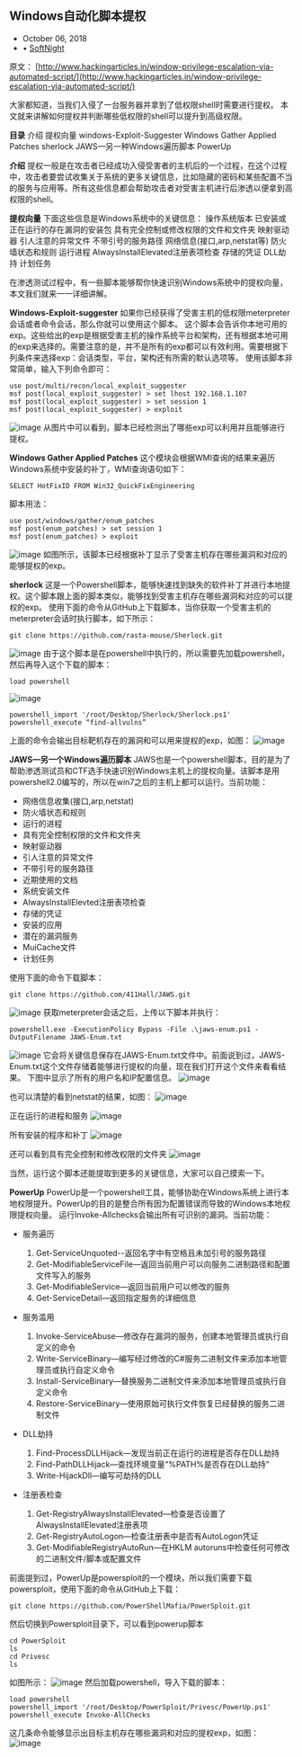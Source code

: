 ## Windows自动化脚本提权

* October 06, 2018
* • [SoftNight](https://paper.tuisec.win/search.jsp?keywords=SoftNight&&search_by_html=author)

原文：
[http://www.hackingarticles.in/window-privilege-escalation-via-automated-script/](http://www.hackingarticles.in/window-privilege-escalation-via-automated-script/)

大家都知道，当我们入侵了一台服务器并拿到了低权限shell时需要进行提权。
本文就来讲解如何提权并判断哪些低权限的shell可以提升到高级权限。

**目录**
介绍
提权向量
windows-Exploit-Suggester
Windows Gather Applied Patches
sherlock
JAWS—另一种Windows遍历脚本
PowerUp

**介绍**
提权一般是在攻击者已经成功入侵受害者的主机后的一个过程，在这个过程中，攻击者要尝试收集关于系统的更多关键信息，比如隐藏的密码和某些配置不当的服务与应用等。所有这些信息都会帮助攻击者对受害主机进行后渗透以便拿到高权限的shell。

**提权向量**
下面这些信息是Windows系统中的关键信息：
操作系统版本
已安装或正在运行的存在漏洞的安装包
具有完全控制或修改权限的文件和文件夹
映射驱动器
引人注意的异常文件
不带引号的服务路径
网络信息(接口,arp,netstat等)
防火墙状态和规则
运行进程
AlwaysInstallElevated注册表项检查
存储的凭证
DLL劫持
计划任务

在渗透测试过程中，有一些脚本能够帮你快速识别Windows系统中的提权向量，本文我们就来一一详细讲解。

**Windows-Exploit-suggester**
如果你已经获得了受害主机的低权限meterpreter会话或者命令会话，那么你就可以使用这个脚本。
这个脚本会告诉你本地可用的exp。这些给出的exp是根据受害主机的操作系统平台和架构，还有根据本地可用的exp来选择的。需要注意的是，并不是所有的exp都可以有效利用。需要根据下列条件来选择exp：会话类型，平台，架构还有所需的默认选项等。
使用该脚本非常简单，输入下列命令即可： 

```
use post/multi/recon/local_exploit_suggester
msf post(local_exploit_suggester) > set lhost 192.168.1.107
msf post(local_exploit_suggester) > set session 1
msf post(local_exploit_suggester) > exploit 
``` 
![image](media/15388703188542/ac84ad82344f718fca62cbe5860db5e0.jpg) 
从图片中可以看到，脚本已经检测出了哪些exp可以利用并且能够进行提权。

**Windows Gather Applied Patches**
这个模块会根据WMI查询的结果来遍历Windows系统中安装的补丁，WMI查询语句如下：
```
SELECT HotFixID FROM Win32_QuickFixEngineering 
```
脚本用法：
```
use post/windows/gather/enum_patches
msf post(enum_patches) > set session 1
msf post(enum_patches) > exploit 
```
![image](media/15388703188542/2fc73b64490fccc2cb4cea9109b9c99c.jpg) 
如图所示，该脚本已经根据补丁显示了受害主机存在哪些漏洞和对应的能够提权的exp。

**sherlock**
这是一个Powershell脚本，能够快速找到缺失的软件补丁并进行本地提权。这个脚本跟上面的脚本类似，能够找到受害主机存在哪些漏洞和对应的可以提权的exp。 
使用下面的命令从GitHub上下载脚本，当你获取一个受害主机的meterpreter会话时执行脚本，如下所示：
```
git clone https://github.com/rasta-mouse/Sherlock.git 
```
![image](media/15388703188542/56586ad394ee80af5f3858e6c7215dc5.jpg) 
由于这个脚本是在powershell中执行的，所以需要先加载powershell，然后再导入这个下载的脚本：
```
load powershell 
```
![image](media/15388703188542/9eef2eb0013c3606dac0aedd79d1b25c.jpg)
```
powershell_import '/root/Desktop/Sherlock/Sherlock.ps1'
powershell_execute “find-allvulns” 
```
上面的命令会输出目标靶机存在的漏洞和可以用来提权的exp，如图：
![image](media/15388703188542/3a07ad19a29ca1fa3dc3021001a797ef.jpg)

**JAWS—另一个Windows遍历脚本**
JAWS也是一个powershell脚本，目的是为了帮助渗透测试员和CTF选手快速识别Windows主机上的提权向量。该脚本是用powershell2.0编写的，所以在win7之后的主机上都可以运行。当前功能：
* 网络信息收集(接口,arp,netstat)
* 防火墙状态和规则
* 运行的进程
* 具有完全控制权限的文件和文件夹
* 映射驱动器
* 引人注意的异常文件
* 不带引号的服务路径
* 近期使用的文档
* 系统安装文件
* AlwaysInstallElevted注册表项检查
* 存储的凭证
* 安装的应用
* 潜在的漏洞服务
* MuiCache文件
* 计划任务

使用下面的命令下载脚本：
```
git clone https://github.com/411Hall/JAWS.git 
```
![image](media/15388703188542/4ea15f32982a855f6c795d1fe7422392.jpg) 
获取meterpreter会话之后，上传以下脚本并执行：
```
powershell.exe -ExecutionPolicy Bypass -File .\jaws-enum.ps1 -OutputFilename JAWS-Enum.txt 
```
![image](media/15388703188542/b3198b73cf2c86d955fe3dd9dc2914cd.jpg) 
它会将关键信息保存在JAWS-Enum.txt文件中。前面说到过，JAWS-Enum.txt这个文件存储着能够进行提权的向量，现在我们打开这个文件来看看结果。
下图中显示了所有的用户名和IP配置信息。
![image](media/15388703188542/ac5ef91980561a593fd98001b4756121.jpg)

也可以清楚的看到netstat的结果，如图：
![image](media/15388703188542/e1a3545b80324b4eb15041bcc2d1b122.jpg)

正在运行的进程和服务
![image](media/15388703188542/e711095d18cb7f29fa420d1e1ecb8eff.jpg)

所有安装的程序和补丁
![image](media/15388703188542/69335ab23deee0a4950f88a7a239b2c3.jpg)

还可以看到具有完全控制和修改权限的文件夹
![image](media/15388703188542/e2ec4ec0b97910e379972cec74533a3c.jpg)

当然，运行这个脚本还能提取到更多的关键信息，大家可以自己摸索一下。

**PowerUp**
PowerUp是一个powershell工具，能够协助在Windows系统上进行本地权限提升。PowerUp的目的是整合所有因为配置错误而导致的Windows本地权限提权向量。 
运行Invoke-Allchecks会输出所有可识别的漏洞。当前功能：
* 服务遍历 
    1. Get-ServiceUnquoted--返回名字中有空格且未加引号的服务路径
    2. Get-ModifiableServiceFile—返回当前用户可以向服务二进制路径和配置文件写入的服务
    3. Get-ModifiableService—返回当前用户可以修改的服务
    4. Get-ServiceDetail—返回指定服务的详细信息

* 服务滥用 
    1. Invoke-ServiceAbuse—修改存在漏洞的服务，创建本地管理员或执行自定义的命令
    2. Write-ServiceBinary—编写经过修改的C#服务二进制文件来添加本地管理员或执行自定义命令
    3. Install-ServiceBinary—替换服务二进制文件来添加本地管理员或执行自定义命令
    4. Restore-ServiceBinary—使用原始可执行文件恢复已经替换的服务二进制文件

* DLL劫持
    1. Find-ProcessDLLHijack—发现当前正在运行的进程是否存在DLL劫持
    2. Find-PathDLLHijack—查找环境变量“%PATH%是否存在DLL劫持”
    3. Write-HijackDll—编写可劫持的DLL

* 注册表检查
    1. Get-RegistryAlwaysInstallElevated—检查是否设置了AlwaysInstallElevated注册表项
    2. Get-RegistryAutoLogon—检查注册表中是否有AutoLogon凭证
    3. Get-ModifiableRegistryAutoRun—在HKLM autoruns中检查任何可修改的二进制文件/脚本或配置文件

前面提到过，PowerUp是powersploit的一个模块，所以我们需要下载powersploit，使用下面的命令从GitHub上下载：
```
git clone https://github.com/PowerShellMafia/PowerSploit.git 
```
然后切换到Powersploit目录下，可以看到powerup脚本
```
cd PowerSploit
ls
cd Privesc
ls 
```

如图所示：
![image](media/15388703188542/229b7a76447ce240b491a955e6d10306.jpg)
然后加载powershell，导入下载的脚本：
```
load powershell
powershell_import '/root/Desktop/PowerSploit/Privesc/PowerUp.ps1'
powershell_execute Invoke-AllChecks 
```

这几条命令能够显示出目标主机存在哪些漏洞和对应的提权exp，如图： 
![image](media/15388703188542/8b485b0660d47ed8e736865760c2c8af.jpg)
